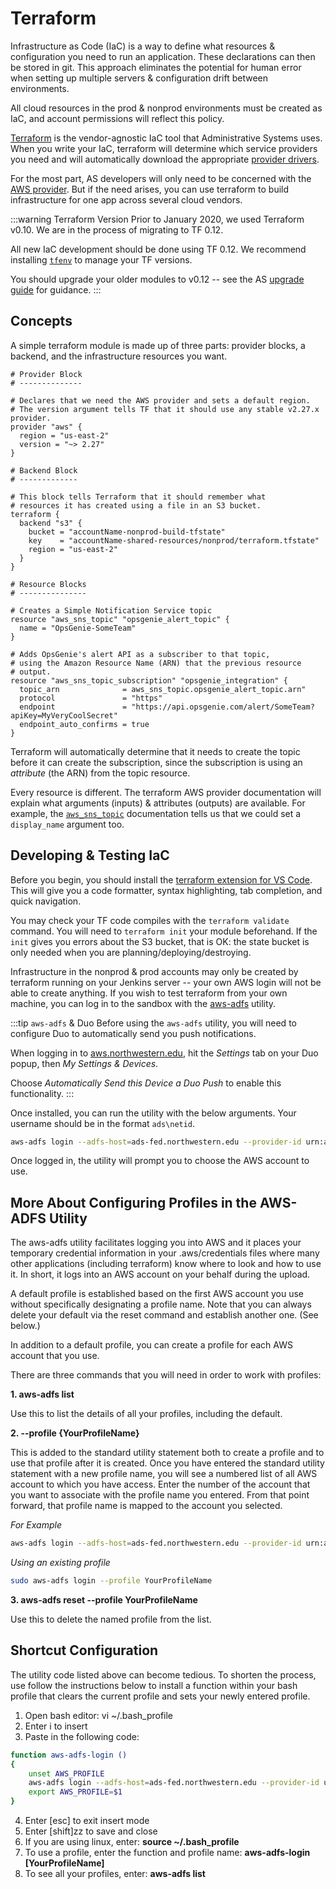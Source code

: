 # Terraform
Infrastructure as Code (IaC) is a way to define what resources & configuration you need to run an application. These declarations can then be stored in git. This approach eliminates the potential for human error when setting up multiple servers & configuration drift between environments.

All cloud resources in the prod & nonprod environments must be created as IaC, and account permissions will reflect this policy.

[Terraform](https://www.terraform.io/) is the vendor-agnostic IaC tool that Administrative Systems uses. When you write your IaC, terraform will determine which service providers you need and will automatically download the appropriate [provider drivers](https://www.terraform.io/docs/providers/index.html). 

For the most part, AS developers will only need to be concerned with the [AWS provider](https://www.terraform.io/docs/providers/aws/index.html). But if the need arises, you can use terraform to build infrastructure for one app across several cloud vendors.

:::warning Terraform Version
Prior to January 2020, we used Terraform v0.10. We are in the process of migrating to TF 0.12. 

All new IaC development should be done using TF 0.12. We recommend installing [`tfenv`](https://github.com/tfutils/tfenv) to manage your TF versions.

You should upgrade your older modules to v0.12 -- see the AS [upgrade guide](./tf-upgrading.md) for guidance.
:::

## Concepts
A simple terraform module is made up of three parts: provider blocks, a backend, and the infrastructure resources you want.

```hcl
# Provider Block
# --------------

# Declares that we need the AWS provider and sets a default region.
# The version argument tells TF that it should use any stable v2.27.x provider.
provider "aws" {
  region = "us-east-2"
  version = "~> 2.27"
}

# Backend Block
# -------------

# This block tells Terraform that it should remember what
# resources it has created using a file in an S3 bucket.
terraform {
  backend "s3" {
    bucket = "accountName-nonprod-build-tfstate"
    key    = "accountName-shared-resources/nonprod/terraform.tfstate"
    region = "us-east-2"
  }
}

# Resource Blocks
# ---------------

# Creates a Simple Notification Service topic
resource "aws_sns_topic" "opsgenie_alert_topic" {
  name = "OpsGenie-SomeTeam"
}

# Adds OpsGenie's alert API as a subscriber to that topic,
# using the Amazon Resource Name (ARN) that the previous resource
# output.
resource "aws_sns_topic_subscription" "opsgenie_integration" {
  topic_arn              = aws_sns_topic.opsgenie_alert_topic.arn"
  protocol               = "https"
  endpoint               = "https://api.opsgenie.com/alert/SomeTeam?apiKey=MyVeryCoolSecret"
  endpoint_auto_confirms = true
}
```

Terraform will automatically determine that it needs to create the topic before it can create the subscription, since the subscription is using an *attribute* (the ARN) from the topic resource.

Every resource is different. The terraform AWS provider documentation will explain what arguments (inputs) & attributes (outputs) are available. For example, the [`aws_sns_topic`](https://www.terraform.io/docs/providers/aws/r/sns_topic.html) documentation tells us that we could set a `display_name` argument too.

## Developing & Testing IaC
Before you begin, you should install the [terraform extension for VS Code](https://marketplace.visualstudio.com/items?itemName=mauve.terraform). This will give you a code formatter, syntax highlighting, tab completion, and quick navigation.

You may check your TF code compiles with the `terraform validate` command. You will need to `terraform init` your module beforehand. If the `init` gives you errors about the S3 bucket, that is OK: the state bucket is only needed when you are planning/deploying/destroying.

Infrastructure in the nonprod & prod accounts may only be created by terraform running on your Jenkins server -- your own AWS login will not be able to create anything. If you wish to test terraform from your own machine, you can log in to the sandbox with the [aws-adfs](https://github.com/venth/aws-adfs) utility.

:::tip `aws-adfs` & Duo
Before using the `aws-adfs` utility, you will need to configure Duo to automatically send you push notifications.

When logging in to [aws.northwestern.edu](https://aws.northwestern.edu), hit the *Settings* tab on your Duo popup, then *My Settings & Devices*.

Choose *Automatically Send this Device a Duo Push* to enable this functionality.
:::

Once installed, you can run the utility with the below arguments. Your username should be in the format `ads\netid`.

```sh
aws-adfs login --adfs-host=ads-fed.northwestern.edu --provider-id urn:amazon:webservices --region us-east-2 --no-sspi
```

Once logged in, the utility will prompt you to choose the AWS account to use.

## More About Configuring Profiles in the AWS-ADFS Utility

The aws-adfs utility facilitates logging you into AWS and it places your temporary credential information in your .aws/credentials files where many other applications (including terraform) know where to look and how to use it. In short, it logs into an AWS account on your behalf during the upload.

A default profile is established based on the first AWS account you use without specifically designating a profile name. Note that you can always delete your default via the reset command and establish another one. (See below.)

In addition to a default profile, you can create a profile for each AWS account that you use.

There are three commands that you will need in order to work with profiles:

**1. aws-adfs list**

Use this to list the details of all your profiles, including the default.


**2. --profile {YourProfileName}**

This is added to the standard utility statement both to create a profile and to use that profile after it is created.
Once you have entered the standard utility statement with a new profile name, you will see a numbered list of all AWS account to which you have access.
Enter the number of the account that you want to associate with the profile name you entered. From that point forward, that profile name is mapped to the account you selected.

*For Example*
```sh
aws-adfs login --adfs-host=ads-fed.northwestern.edu --provider-id urn:amazon:webservices --region us-east-2 **--profile YourProfileName**
```

*Using an existing profile*
```sh
sudo aws-adfs login --profile YourProfileName
```

**3. aws-adfs reset --profile YourProfileName**

Use this to delete the named profile from the list.



## Shortcut Configuration
The utility code listed above can become tedious. To shorten the process, use follow the instructions below to install a function within your bash profile that clears the current profile and sets your newly entered profile.

1. Open bash editor:   vi ~/.bash_profile
2. Enter i to insert
3. Paste in the following code:

```sh
function aws-adfs-login ()
{                                                                                     
	unset AWS_PROFILE
	aws-adfs login --adfs-host=ads-fed.northwestern.edu --provider-id urn:amazon:webservices --profile $1 --no-sspi
	export AWS_PROFILE=$1
}
```

4. Enter [esc] to exit insert mode
5. Enter [shift]zz to save and close
6. If you are using linux, enter:   **source ~/.bash_profile**
7. To use a profile, enter the function and profile name:  **aws-adfs-login [YourProfileName]**
8. To see all your profiles, enter: **aws-adfs list**
